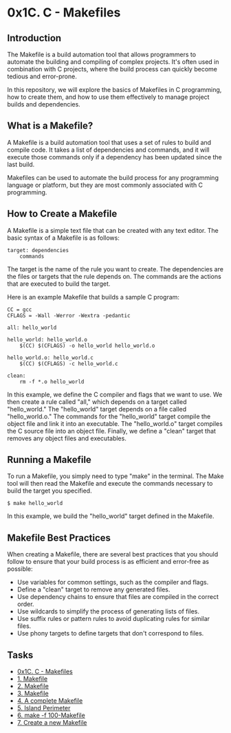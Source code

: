 # 0x1C. C - Makefiles

## Introduction

The Makefile is a build automation tool that allows programmers to automate the building and compiling of complex projects. It's often used in combination with C projects, where the build process can quickly become tedious and error-prone.

In this repository, we will explore the basics of Makefiles in C programming, how to create them, and how to use them effectively to manage project builds and dependencies.

## What is a Makefile?

A Makefile is a build automation tool that uses a set of rules to build and compile code. It takes a list of dependencies and commands, and it will execute those commands only if a dependency has been updated since the last build.

Makefiles can be used to automate the build process for any programming language or platform, but they are most commonly associated with C programming.

## How to Create a Makefile

A Makefile is a simple text file that can be created with any text editor. The basic syntax of a Makefile is as follows:

```
target: dependencies
	commands
```

The target is the name of the rule you want to create. The dependencies are the files or targets that the rule depends on. The commands are the actions that are executed to build the target.

Here is an example Makefile that builds a sample C program:

```
CC = gcc
CFLAGS = -Wall -Werror -Wextra -pedantic

all: hello_world

hello_world: hello_world.o
	$(CC) $(CFLAGS) -o hello_world hello_world.o

hello_world.o: hello_world.c
	$(CC) $(CFLAGS) -c hello_world.c

clean:
	rm -f *.o hello_world
```

In this example, we define the C compiler and flags that we want to use. We then create a rule called "all," which depends on a target called "hello_world." The "hello_world" target depends on a file called "hello_world.o." The commands for the "hello_world" target compile the object file and link it into an executable. The "hello_world.o" target compiles the C source file into an object file. Finally, we define a "clean" target that removes any object files and executables.

## Running a Makefile

To run a Makefile, you simply need to type "make" in the terminal. The Make tool will then read the Makefile and execute the commands necessary to build the target you specified.

```
$ make hello_world
```

In this example, we build the "hello_world" target defined in the Makefile.

## Makefile Best Practices

When creating a Makefile, there are several best practices that you should follow to ensure that your build process is as efficient and error-free as possible:

- Use variables for common settings, such as the compiler and flags.
- Define a "clean" target to remove any generated files.
- Use dependency chains to ensure that files are compiled in the correct order.
- Use wildcards to simplify the process of generating lists of files.
- Use suffix rules or pattern rules to avoid duplicating rules for similar files.
- Use phony targets to define targets that don't correspond to files.

## Tasks

- [0x1C. C - Makefiles](https://github.com/KatyaKalache/holbertonschool-low_level_programming/tree/main/0x1C-makefiles)
- [1. Makefile](https://github.com/KatyaKalache/holbertonschool-low_level_programming/blob/main/0x1C-makefiles/1-Makefile)
- [2. Makefile](https://github.com/KatyaKalache/holbertonschool-low_level_programming/blob/main/0x1C-makefiles/2-Makefile)
- [3. Makefile](https://github.com/KatyaKalache/holbertonschool-low_level_programming/blob/main/0x1C-makefiles/3-Makefile)
- [4. A complete Makefile](https://github.com/KatyaKalache/holbertonschool-low_level_programming/blob/main/0x1C-makefiles/4-Makefile)
- [5. Island Perimeter](https://github.com/KatyaKalache/holbertonschool-low_level_programming/blob/main/0x1C-makefiles/5-island_perimeter.py)
- [6. make -f 100-Makefile](https://github.com/KatyaKalache/holbertonschool-low_level_programming/blob/main/0x1C-makefiles/100-Makefile)
- [7. Create a new Makefile](https://github.com/KatyaKalache/holbertonschool-low_level_programming/blob/main/0x1C-makefiles/101-Makefile)
